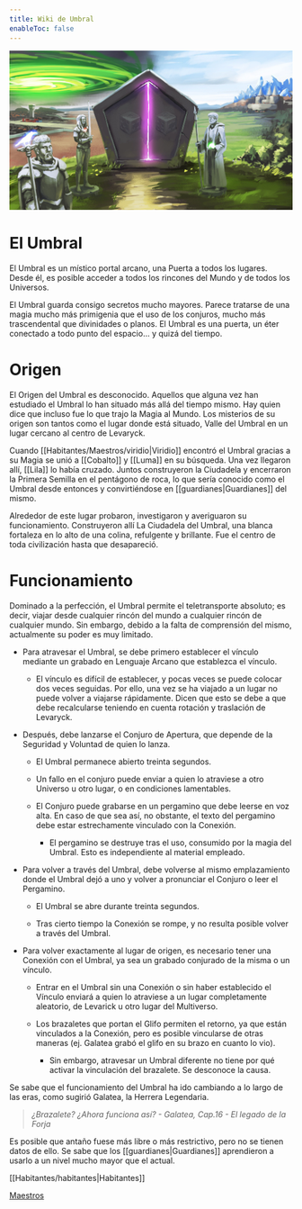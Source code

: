 ```yaml
---
title: Wiki de Umbral
enableToc: false
---
```

![](images/Landing.jpg)
# **El Umbral**

El Umbral es un místico portal arcano, una Puerta a todos los lugares. Desde él, es posible acceder a todos los rincones del Mundo y de todos los Universos.

El Umbral guarda consigo secretos mucho mayores. Parece tratarse de una magia mucho más primigenia que el uso de los conjuros, mucho más trascendental que divinidades o planos. El Umbral es una puerta, un éter conectado a todo punto del espacio… y quizá del tiempo.

# Origen

El Origen del Umbral es desconocido. Aquellos que alguna vez han estudiado el Umbral lo han situado más allá del tiempo mismo. Hay quien dice que incluso fue lo que trajo la Magia al Mundo. Los misterios de su origen son tantos como el lugar donde está situado, Valle del Umbral en un lugar cercano al centro de Levaryck.

Cuando [[Habitantes/Maestros/viridio|Viridio]] encontró el Umbral gracias a su Magia se unió a [[Cobalto]] y [[Luma]] en su búsqueda. Una vez llegaron allí, [[Lila]] lo había cruzado. Juntos construyeron la Ciudadela y encerraron la Primera Semilla en el pentágono de roca, lo que sería conocido como el Umbral desde entonces y convirtiéndose en [[guardianes|Guardianes]] del mismo.

Alrededor de este lugar probaron, investigaron y averiguaron su funcionamiento. Construyeron allí La Ciudadela del Umbral, una blanca fortaleza en lo alto de una colina, refulgente y brillante. Fue el centro de toda civilización hasta que desapareció.

# Funcionamiento

Dominado a la perfección, el Umbral permite el teletransporte absoluto; es decir, viajar desde cualquier rincón del mundo a cualquier rincón de cualquier mundo. Sin embargo, debido a la falta de comprensión del mismo, actualmente su poder es muy limitado.

-   Para atravesar el Umbral, se debe primero establecer el vínculo mediante un grabado en Lenguaje Arcano que establezca el vínculo.
    
    -   El vínculo es difícil de establecer, y pocas veces se puede colocar dos veces seguidas. Por ello, una vez se ha viajado a un lugar no puede volver a viajarse rápidamente. Dicen que esto se debe a que debe recalcularse teniendo en cuenta rotación y traslación de Levaryck.
        
-   Después, debe lanzarse el Conjuro de Apertura, que depende de la Seguridad y Voluntad de quien lo lanza.
    
    -   El Umbral permanece abierto treinta segundos.
        
    -   Un fallo en el conjuro puede enviar a quien lo atraviese a otro Universo u otro lugar, o en condiciones lamentables.
        
    -   El Conjuro puede grabarse en un pergamino que debe leerse en voz alta. En caso de que sea así, no obstante, el texto del pergamino debe estar estrechamente vinculado con la Conexión.
        
        -   El pergamino se destruye tras el uso, consumido por la magia del Umbral. Esto es independiente al material empleado.
            
-   Para volver a través del Umbral, debe volverse al mismo emplazamiento donde el Umbral dejó a uno y volver a pronunciar el Conjuro o leer el Pergamino.
    
    -   El Umbral se abre durante treinta segundos.
        
    -   Tras cierto tiempo la Conexión se rompe, y no resulta posible volver a través del Umbral.
        
-   Para volver exactamente al lugar de origen, es necesario tener una Conexión con el Umbral, ya sea un grabado conjurado de la misma o un vínculo.
    
    -   Entrar en el Umbral sin una Conexión o sin haber establecido el Vínculo enviará a quien lo atraviese a un lugar completamente aleatorio, de Levarick u otro lugar del Multiverso.
        
    -   Los brazaletes que portan el Glifo permiten el retorno, ya que están vinculados a la Conexión, pero es posible vincularse de otras maneras (ej. Galatea grabó el glifo en su brazo en cuanto lo vio).
        
        -   Sin embargo, atravesar un Umbral diferente no tiene por qué activar la vinculación del brazalete. Se desconoce la causa.
            

Se sabe que el funcionamiento del Umbral ha ido cambiando a lo largo de las eras, como sugirió Galatea, la Herrera Legendaria.

> _¿Brazalete? ¿Ahora funciona así? - Galatea, Cap.16 - El legado de la Forja_

Es posible que antaño fuese más libre o más restrictivo, pero no se tienen datos de ello. Se sabe que los [[guardianes|Guardianes]] aprendieron a usarlo a un nivel mucho mayor que el actual.

[[Habitantes/habitantes|Habitantes]]

[Maestros](Habitantes/Maestros/los-maestros.md)